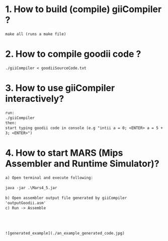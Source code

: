 # 1. How to build (compile) __giiCompiler__ ?
    make all (runs a make file)

# 2. How to compile goodii code ?
    ./giiCompiler < goodiiSourceCode.txt

# 3. How to use giiCompiler interactively?
    run:
    ./giiCompiler
    then:
    start typing goodii code in console (e.g "intii a = 0; <ENTER> a = 5 + 3; <ENTER>")

# 4. How to start MARS (Mips Assembler and Runtime Simulator)?

    a) Open terminal and execute following:

    java -jar .\Mars4_5.jar

    b) Open assembler output file generated by giiCompiler 'outputGoodii.asm' 
    c) Run -> Assemble




    ![generated_example](./an_example_generated_code.jpg)